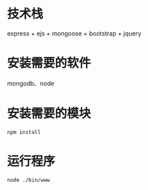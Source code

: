 # 技术栈
express + ejs + mongoose + bootstrap + jquery

# 安装需要的软件
mongodb、node

# 安装需要的模块
```
npm install
```
# 运行程序
```
node ./bin/www
```
